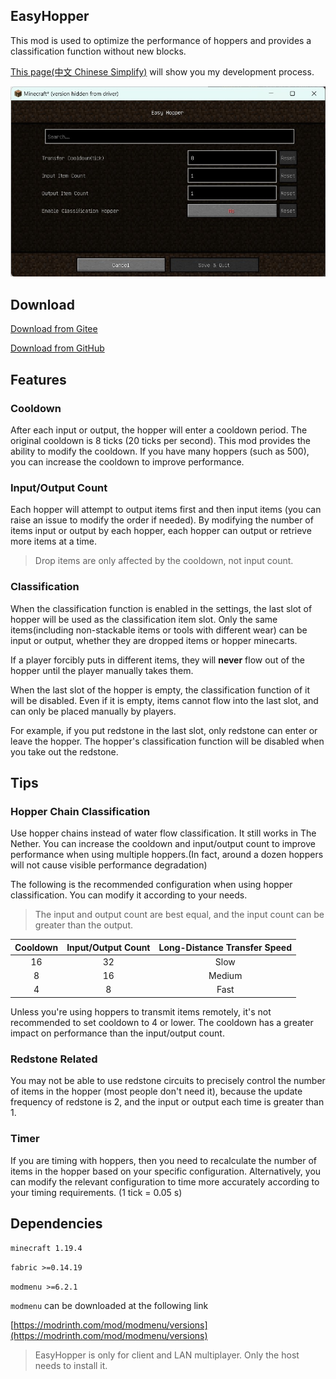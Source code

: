 ## EasyHopper

This mod is used to optimize the performance of hoppers and provides a classification function without new blocks.

[This page(中文 Chinese Simplify)](https://blog.dearxuan.com/2023/05/16/%E6%88%91%E7%9A%84%E4%B8%96%E7%95%8Cmod%E5%BC%80%E5%8F%91/) will show you my development process.

![Screenshot](res/screenshot_EN.jpg)

## Download

[Download from Gitee](https://gitee.com/dearxuan/EasyHopper/releases/)

[Download from GitHub](https://github.com/DearXuan7392/EasyHopper/releases/)

## Features

### Cooldown

After each input or output, the hopper will enter a cooldown period. The original cooldown is 8 ticks (20 ticks per second). This mod provides the ability to modify the cooldown. If you have many hoppers (such as 500), you can increase the cooldown to improve performance.

### Input/Output Count

Each hopper will attempt to output items first and then input items (you can raise an issue to modify the order if needed). By modifying the number of items input or output by each hopper, each hopper can output or retrieve more items at a time. 

>Drop items are only affected by the cooldown, not input count.

### Classification

When the classification function is enabled in the settings, the last slot of hopper will be used as the classification item slot. Only the same items(including non-stackable items or tools with different wear) can be input or output, whether they are dropped items or hopper minecarts.

If a player forcibly puts in different items, they will **never** flow out of the hopper until the player manually takes them.

When the last slot of the hopper is empty, the classification function of it will be disabled. Even if it is empty, items cannot flow into the last slot, and can only be placed manually by players.

For example, if you put redstone in the last slot, only redstone can enter or leave the hopper. The hopper's classification function will be disabled when you take out the redstone.

## Tips

### Hopper Chain Classification

Use hopper chains instead of water flow classification. It still works in The Nether. You can increase the cooldown and input/output count to improve performance when using multiple hoppers.(In fact, around a dozen hoppers will not cause visible performance degradation)

The following is the recommended configuration when using hopper classification. You can modify it according to your needs. 

>The input and output count are best equal, and the input count can be greater than the output.

| Cooldown | Input/Output Count	 | Long-Distance Transfer Speed |
|:--------:|:-------------------:|:----------------------------:|
|    16    |         32          |             Slow             |
|    8     |         16          |            Medium            |
|    4     |          8          |             Fast             |

Unless you're using hoppers to transmit items remotely, it's not recommended to set cooldown to 4 or lower. The cooldown has a greater impact on performance than the input/output count.

### Redstone Related

You may not be able to use redstone circuits to precisely control the number of items in the hopper (most people don't need it), because the update frequency of redstone is 2, and the input or output each time is greater than 1.

### Timer

If you are timing with hoppers, then you need to recalculate the number of items in the hopper based on your specific configuration. Alternatively, you can modify the relevant configuration to time more accurately according to your timing requirements. (1 tick = 0.05 s)

## Dependencies

``minecraft 1.19.4``

``fabric >=0.14.19``

``modmenu >=6.2.1``

``modmenu`` can be downloaded at the following link

[https://modrinth.com/mod/modmenu/versions](https://modrinth.com/mod/modmenu/versions)

> EasyHopper is only for client and LAN multiplayer. Only the host needs to install it.
